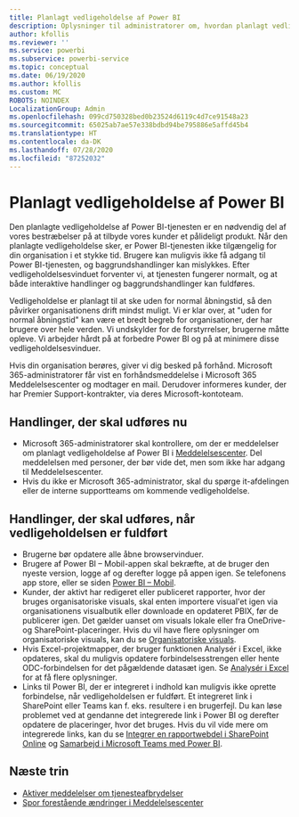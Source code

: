 ```yaml
---
title: Planlagt vedligeholdelse af Power BI
description: Oplysninger til administratorer om, hvordan planlagt vedligeholdelse af Power BI påvirker deres organisation og de næste trin, de muligvis skal udføre.
author: kfollis
ms.reviewer: ''
ms.service: powerbi
ms.subservice: powerbi-service
ms.topic: conceptual
ms.date: 06/19/2020
ms.author: kfollis
ms.custom: MC
ROBOTS: NOINDEX
LocalizationGroup: Admin
ms.openlocfilehash: 099cd750328bed0b23524d6119c4d7ce91548a23
ms.sourcegitcommit: 65025ab7ae57e338bdbd94be795886e5affd45b4
ms.translationtype: HT
ms.contentlocale: da-DK
ms.lasthandoff: 07/28/2020
ms.locfileid: "87252032"
---
```

# <a name="power-bi-planned-maintenance"></a>Planlagt vedligeholdelse af Power BI

Den planlagte vedligeholdelse af Power BI-tjenesten er en nødvendig del af vores bestræbelser på at tilbyde vores kunder et pålideligt produkt. Når den planlagte vedligeholdelse sker, er Power BI-tjenesten ikke tilgængelig for din organisation i et stykke tid. Brugere kan muligvis ikke få adgang til Power BI-tjenesten, og baggrundshandlinger kan mislykkes. Efter vedligeholdelsesvinduet forventer vi, at tjenesten fungerer normalt, og at både interaktive handlinger og baggrundshandlinger kan fuldføres.  

Vedligeholdelse er planlagt til at ske uden for normal åbningstid, så den påvirker organisationens drift mindst muligt. Vi er klar over, at "uden for normal åbningstid" kan være et bredt begreb for organisationer, der har brugere over hele verden. Vi undskylder for de forstyrrelser, brugerne måtte opleve. Vi arbejder hårdt på at forbedre Power BI og på at minimere disse vedligeholdelsesvinduer.

Hvis din organisation berøres, giver vi dig besked på forhånd. Microsoft 365-administratorer får vist en forhåndsmeddelelse i Microsoft 365 Meddelelsescenter og modtager en mail. Derudover informeres kunder, der har Premier Support-kontrakter, via deres Microsoft-kontoteam.

## <a name="actions-to-take-now"></a>Handlinger, der skal udføres nu

* Microsoft 365-administratorer skal kontrollere, om der er meddelelser om planlagt vedligeholdelse af Power BI i [Meddelelsescenter](https://admin.microsoft.com/Adminportal/Home#/MessageCenter). Del meddelelsen med personer, der bør vide det, men som ikke har adgang til Meddelelsescenter.
* Hvis du ikke er Microsoft 365-administrator, skal du spørge it-afdelingen eller de interne supportteams om kommende vedligeholdelse.

## <a name="actions-to-take-when-maintenance-is-complete"></a>Handlinger, der skal udføres, når vedligeholdelsen er fuldført

* Brugerne bør opdatere alle åbne browservinduer.
* Brugere af Power BI – Mobil-appen skal bekræfte, at de bruger den nyeste version, logge af og derefter logge på appen igen. Se telefonens app store, eller se siden [Power BI – Mobil](https://powerbi.microsoft.com/mobile/).
* Kunder, der aktivt har redigeret eller publiceret rapporter, hvor der bruges organisatoriske visuals, skal enten importere visual'et igen via organisationens visualbutik eller downloade en opdateret PBIX, før de publicerer igen. Det gælder uanset om visuals lokale eller fra OneDrive- og SharePoint-placeringer. Hvis du vil have flere oplysninger om organisatoriske visuals, kan du se [Organisatoriske visuals](service-admin-portal.md#organization-visuals).
* Hvis Excel-projektmapper, der bruger funktionen Analysér i Excel, ikke opdateres, skal du muligvis opdatere forbindelsesstrengen eller hente ODC-forbindelsen for det pågældende datasæt igen. Se [Analysér i Excel](../collaborate-share/service-analyze-in-excel.md#connect-to-power-bi-data) for at få flere oplysninger.
* Links til Power BI, der er integreret i indhold kan muligvis ikke oprette forbindelse, når vedligeholdelsen er fuldført. Et integreret link i SharePoint eller Teams kan f. eks. resultere i en brugerfejl. Du kan løse problemet ved at gendanne det integrerede link i Power BI og derefter opdatere de placeringer, hvor det bruges. Hvis du vil vide mere om integrerede links, kan du se [Integrer en rapportwebdel i SharePoint Online](../collaborate-share/service-embed-report-spo.md) og [Samarbejd i Microsoft Teams med Power BI](../collaborate-share/service-collaborate-microsoft-teams.md).

## <a name="next-steps"></a>Næste trin

* [Aktiver meddelelser om tjenesteafbrydelser](service-interruption-notifications.md)
* [Spor forestående ændringer i Meddelelsescenter](https://docs.microsoft.com/microsoft-365/admin/manage/message-center?view=o365-worldwide)
